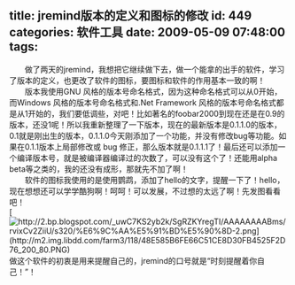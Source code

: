 title: jremind版本的定义和图标的修改
id: 449
categories: 软件工具
date: 2009-05-09 07:48:00
tags:
---

　　做了两天的jremind，我想把它继续做下去，做一个能拿的出手的软件，学习了版本的定义，也更改了软件的图标，要图标和软件的作用基本一致的啊！
</br>　　版本我使用GNU 风格的版本号命名格式，因为这种命名格式可以从0开始，而Windows 风格的版本号命名格式和.Net Framework 风格的版本号命名格式都是从1开始的，我们要低调些，对吧！比如著名的foobar2000到现在还是在0.9的版本，还没1呢！所以我重新整理了一下版本，现在的最新版本是0.1.1.0的版本，0.1就是刚出生的版本，0.1.1.0今天刚添加了一个功能，并没有修改bug等功能。如果在0.1.1版本上局部修改或 bug 修正，那么版本就是0.1.1.1了！最后还可以添加一个编译版本号，就是被编译器编译过的次数了，可以没有这个了！还能用alpha beta等之类的，我的还没有成形，那就先不加了啊！
</br>　　软件的图标我使用的是使用鹦鹉，添加了hello的文字，提醒一下了！hello，现在想想还可以学学酷狗啊！呵呵！可以发展，不过想的太远了啊！先发图看看吧！
</br>[](http://2.bp.blogspot.com/_uwC7KS2yb2k/SgRZKYregTI/AAAAAAAABms/rvixCv2ZiiU/s1600-h/%E6%9C%AA%E5%91%BD%E5%90%8D-2.png)[![http://2.bp.blogspot.com/_uwC7KS2yb2k/SgRZKYregTI/AAAAAAAABms/rvixCv2ZiiU/s320/%E6%9C%AA%E5%91%BD%E5%90%8D-2.png](http://m2.img.libdd.com/farm3/118/48E585B6FE66C51CE8D30FB4525F2D76_200_80.PNG)</img>](http://2.bp.blogspot.com/_uwC7KS2yb2k/SgRZKYregTI/AAAAAAAABms/rvixCv2ZiiU/s320/%E6%9C%AA%E5%91%BD%E5%90%8D-2.png)　　做这个软件的初衷是用来提醒自己的，jremind的口号就是“时刻提醒着你自己！”！
